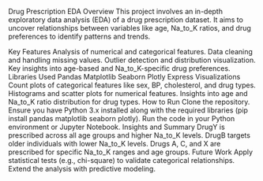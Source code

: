 Drug Prescription EDA
Overview
This project involves an in-depth exploratory data analysis (EDA) of a drug prescription dataset. It aims to uncover relationships between variables like age, Na_to_K ratios, and drug preferences to identify patterns and trends.

Key Features
Analysis of numerical and categorical features.
Data cleaning and handling missing values.
Outlier detection and distribution visualization.
Key insights into age-based and Na_to_K-specific drug preferences.
Libraries Used
Pandas
Matplotlib
Seaborn
Plotly Express
Visualizations
Count plots of categorical features like sex, BP, cholesterol, and drug types.
Histograms and scatter plots for numerical features.
Insights into age and Na_to_K ratio distribution for drug types.
How to Run
Clone the repository.
Ensure you have Python 3.x installed along with the required libraries (pip install pandas matplotlib seaborn plotly).
Run the code in your Python environment or Jupyter Notebook.
Insights and Summary
DrugY is prescribed across all age groups and higher Na_to_K levels.
DrugB targets older individuals with lower Na_to_K levels.
Drugs A, C, and X are prescribed for specific Na_to_K ranges and age groups.
Future Work
Apply statistical tests (e.g., chi-square) to validate categorical relationships.
Extend the analysis with predictive modeling.
